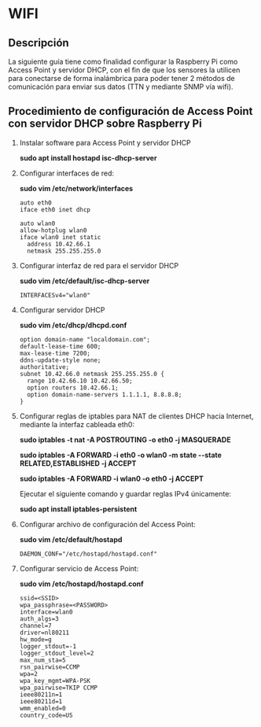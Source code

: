 # WIFI

## Descripción
La siguiente guía tiene como finalidad configurar la Raspberry Pi como Access Point y servidor DHCP, con el fin de que los sensores la utilicen para conectarse de forma inalámbrica para poder tener 2 métodos de comunicación para enviar sus datos (TTN y mediante SNMP vía wifi).

## Procedimiento de configuración de Access Point con servidor DHCP sobre Raspberry Pi

1. Instalar software para Access Point y servidor DHCP

	**sudo apt install hostapd isc-dhcp-server**


2. Configurar interfaces de red:

	**sudo vim /etc/network/interfaces**
	
	```
	auto eth0
	iface eth0 inet dhcp
	
	auto wlan0
	allow-hotplug wlan0
	iface wlan0 inet static
	  address 10.42.66.1
	  netmask 255.255.255.0
	```

3. Configurar interfaz de red para el servidor DHCP

	**sudo vim /etc/default/isc-dhcp-server**
	
	```
	INTERFACESv4="wlan0"
	```

4. Configurar servidor DHCP

	**sudo vim /etc/dhcp/dhcpd.conf**
	
	```
	option domain-name "localdomain.com";
	default-lease-time 600;
	max-lease-time 7200;
	ddns-update-style none;
	authoritative;
	subnet 10.42.66.0 netmask 255.255.255.0 {
	  range 10.42.66.10 10.42.66.50;
	  option routers 10.42.66.1;
	  option domain-name-servers 1.1.1.1, 8.8.8.8;
	}
	```

5. Configurar reglas de iptables para NAT de clientes DHCP hacia Internet, mediante la interfaz cableada eth0:

	**sudo iptables -t nat -A POSTROUTING -o eth0 -j MASQUERADE**

	**sudo iptables -A FORWARD -i eth0 -o wlan0 -m state --state RELATED,ESTABLISHED -j ACCEPT**

	**sudo iptables -A FORWARD -i wlan0 -o eth0 -j ACCEPT**
	
	Ejecutar el siguiente comando y guardar reglas IPv4 únicamente:
	
	**sudo apt install iptables-persistent**


6. Configurar archivo de configuración del Access Point:

	**sudo vim /etc/default/hostapd**
	
	```
	DAEMON_CONF="/etc/hostapd/hostapd.conf"
	```

7. Configurar servicio de Access Point:

	**sudo vim /etc/hostapd/hostapd.conf**
	
	```
	ssid=<SSID>
	wpa_passphrase=<PASSWORD>
	interface=wlan0
	auth_algs=3
	channel=7
	driver=nl80211
	hw_mode=g
	logger_stdout=-1
	logger_stdout_level=2
	max_num_sta=5
	rsn_pairwise=CCMP
	wpa=2
	wpa_key_mgmt=WPA-PSK
	wpa_pairwise=TKIP CCMP
	ieee80211n=1
	ieee80211d=1
	wmm_enabled=0
	country_code=US 
	```

